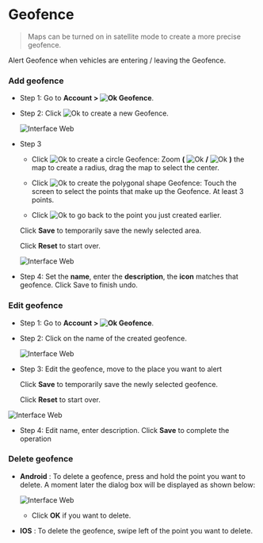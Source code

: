 # Geofence

> Maps can be turned on in satellite mode to create a more precise geofence.

Alert Geofence when vehicles are entering / leaving the Geofence.

  
<div id="warning-area"> 
</div>

### Add geofence
* Step 1: Go to **Account > <span class="icon-left svg-filter-info">![Ok](/docs/assets/images/web-interface/icon/SVG/pentagon.svg)  Geofence**.

* Step 2: Click <span class="icon-left svg-filter-tick">![Ok](/docs/assets/images/web-interface/icon/SVG/plus.svg) to create a new Geofence.

    <span class="icon-left5">![Interface Web](/docs/assets/images/web-english/gotrack365-el/add-geofence-2.jpg)

* Step 3 

    * Click <span class="icon-left svg-filter-info">![Ok](/docs/assets/images/web-interface/icon/SVG/circle.svg) to create a circle Geofence: Zoom **(** <span class="icon-left svg-filter-tick">![Ok](/docs/assets/images/web-interface/icon/SVG/plus.svg) **/** <span class="icon-left svg-filter-info">![Ok](/docs/assets/images/web-interface/icon/SVG/minus.svg)  **)** the map to create a radius, drag the map to select the center.

    * Click <span class="icon-left svg-filter-info">![Ok](/docs/assets/images/web-interface/icon/SVG/pentagon.svg) to create the polygonal shape Geofence: Touch the screen to select the points that make up the Geofence. At least 3 points.

    * Click  <span class="icon-left svg-filter-info">![Ok](/docs/assets/images/web-interface/icon/SVG/icons8-undo.svg) to go back to the point you just created earlier.

    Click **Save** to temporarily save the newly selected area.

    Click **Reset** to start over.

    <span class="icon-left5">![Interface Web](/docs/assets/images/web-english/gotrack365-el/add-geofence-3.jpg)

* Step 4: Set the **name**, enter the **description**, the **icon** matches that geofence. Click Save to finish undo.

### Edit geofence

* Step 1: Go to **Account > <span class="icon-left svg-filter-info">![Ok](/docs/assets/images/web-interface/icon/SVG/pentagon.svg)  Geofence**.
* Step 2: Click on the name of the created geofence.

    <span class="icon-left5">![Interface Web](/docs/assets/images/web-english/gotrack365-el/edit-geofence-2.jpg)

* Step 3: Edit the geofence, move to the place you want to alert

    Click **Save** to temporarily save the newly selected geofence.

    Click **Reset** to start over.

<span class="icon-left5">![Interface Web](/docs/assets/images/web-english/gotrack365-el/edit-geofence-5.jpg)

* Step 4: Edit name, enter description. Click **Save** to complete the operation


### Delete geofence

* **Android** : To delete a geofence, press and hold the point you want to delete. A moment later the dialog box will be displayed as shown below:

    <span class="icon-left4">![Interface Web](/docs/assets/images/web-english/gotrack365-el/delete-geofence.jpg)

    * Click **OK** if you want to delete.

* **IOS** : To delete the geofence, swipe left of the point you want to delete.




